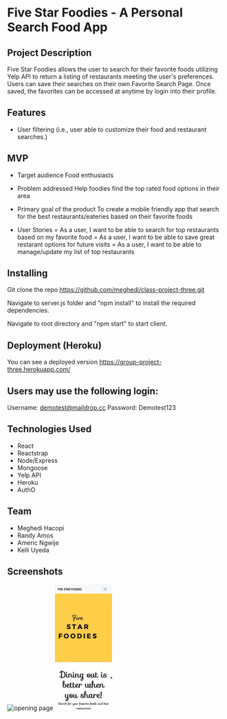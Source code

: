# Five Star Foodies - A Personal Search Food App

## Project Description

Five Star Foodies allows the user to search for their favorite foods utilizing Yelp API to return a listing of restaurants meeting the user's preferences. 
Users can save their searches on their own Favorite Search Page. 
Once saved, the favorites can be accessed at anytime by login into their profile.


## Features

- User filtering (i.e., user able to customize their food and restaurant searches.)

 
## MVP

- Target audience
Food enthusiasts

- Problem addressed
Help foodies find the top rated food options in their area

- Primary goal of the product
To create a mobile friendly app that search for the best restaurants/eateries based
on their favorite foods

- User Stories
= As a user, I want to be able to search for top restaurants based on my favorite
food
= As a user, I want to be able to save great restarant options for future visits
= As a user, I want to be able to manage/update my list of top restaurants


## Installing

Git clone the repo https://github.com/meghedi/class-project-three.git

Navigate to server.js folder and "npm install" to install the required dependencies.

Navigate to root directory and "npm start" to start client.

## Deployment (Heroku)

You can see a deployed version https://group-project-three.herokuapp.com/
 
## Users may use the following login:

Username: demotest@maildrop.cc 
Password: Demotest123

## Technologies Used

- React
- Reactstrap
- Node/Express
- Mongoose
- Yelp API
- Heroku
- AuthO


## Team
- Meghedi Hacopi
- Randy Amos
- Americ Ngwije
- Kelli Uyeda


## Screenshots
![opening page](desktopdemo.gif)
![search bar](mobiledemo.gif)






